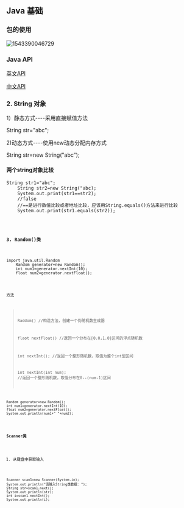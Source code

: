 ## Java  基础

### 包的使用

![1543390046729](C:\Users\geoge\AppData\Roaming\Typora\typora-user-images\1543390046729.png)

### Java API

<a href="https://docs.oracle.com/javase/9/docs/api/index.html?overview-summary.html">英文API</a>

<a href="http://tool.oschina.net/apidocs/apidoc?api=jdk-zh">中文API</a>

###  2. String 对象

1）静态方式----采用直接赋值方法

String str="abc";

2)动态方式----使用new动态分配内存方式

String str=new String("abc");

#### 两个string对象比较

<pre><code>String str1="abc";
    String str2=new String("abc);
    System.out.print(str1==str2);
    //false
    //==是进行数值比较或者地址比较，应该用String.equals()方法来进行比较
    System.out.print(str1.equals(str2));
</pre>

####  3.  Random()类

<pre><code>import java.util.Random
    Random generator=new Random();
    int num1=generator.nextInt(10);
    float num2=generator.nextFloat();
</pre>

方法

> Raddom()  //构造方法，创建一个伪随机数生成器
>
> flaot nextFloat()  //返回一个分布在[0.0,1.0]区间的浮点随机数
>
> int nextInt();    //返回一个整形随机数，取值为整个int型区间
>
> int nextInt(int num);  //返回一个整形随机数，取值分布在0--(num-1)区间

<pre><code>Random generator=new Random();
int num1=generator.nextInt(10);
float num2=generator.nextFloat();
System.out.println(num1+" "+num2);</code></pre>

#### Scanner类

1) 从键盘中获取输入

<pre><code>Scanner scan1=new Scanner(System.in);
System.out.println("请输入String类数据: ");
String str=scan1.next();
System.out.println(str);
int i=scan1.nextInt();
System.out.println(i);</code></pre>